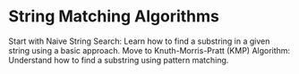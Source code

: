 # String Matching Algorithms

Start with Naive String Search: Learn how to find a substring in a given string using a basic approach.
Move to Knuth-Morris-Pratt (KMP) Algorithm: Understand how to find a substring using pattern matching.
